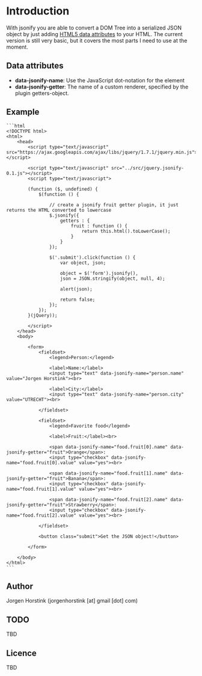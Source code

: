 # Introduction

With jsonify you are able to convert a DOM Tree into a serialized JSON object by just
adding [HTML5 data attributes](http://ejohn.org/blog/html-5-data-attributes/) to your HTML. The current version is still very basic, but it covers the most parts I need to use at the moment.

## Data attributes

 - **data-jsonify-name**: Use the JavaScript dot-notation for the element
 - **data-jsonify-getter**: The name of a custom renderer, specified by the plugin getters-object.

## Example

    ```html
    <!DOCTYPE html>
    <html>
        <head>
            <script type="text/javascript" src="https://ajax.googleapis.com/ajax/libs/jquery/1.7.1/jquery.min.js"></script>
        
            <script type="text/javascript" src="../src/jquery.jsonify-0.1.js"></script>
            <script type="text/javascript">
            
            (function ($, undefined) {
                $(function () {
                
                    // create a jsonify fruit getter plugin, it just returns the HTML converted to lowercase
                    $.jsonify({
                        getters : {
                            fruit : function () {
                                return this.html().toLowerCase();   
                            }
                        }
                    });
    
                    $('.submit').click(function () {
                        var object, json;

                        object = $('form').jsonify(), 
                        json = JSON.stringify(object, null, 4);
                    
                        alert(json);
                        
                        return false;
                    });
                });
            }(jQuery));
            
            </script>
        </head>
        <body>
        
            <form>
                <fieldset>
                    <legend>Person:</legend>
                
                    <label>Name:</label>
                    <input type="text" data-jsonify-name="person.name" value="Jorgen Horstink"><br>
                    
                    <label>City:</label>
                    <input type="text" data-jsonify-name="person.city" value="UTRECHT"><br>
    
                </fieldset>
                
                <fieldset>
                    <legend>Favorite food</legend>
                    
                    <label>Fruit:</label><br>
                    
                    <span data-jsonify-name="food.fruit[0].name" data-jsonify-getter="fruit">Orange</span>: 
                    <input type="checkbox" data-jsonify-name="food.fruit[0].value" value="yes"><br>
                    
                    <span data-jsonify-name="food.fruit[1].name" data-jsonify-getter="fruit">Banana</span>: 
                    <input type="checkbox" data-jsonify-name="food.fruit[1].value" value="yes"><br>
                    
                    <span data-jsonify-name="food.fruit[2].name" data-jsonify-getter="fruit">Strawberry</span>: 
                    <input type="checkbox" data-jsonify-name="food.fruit[2].value" value="yes"><br>
                    
                </fieldset>
    
                <button class="submit">Get the JSON object!</button>
    
            </form>
    
        </body>
    </html>
    ```
    
## Author

Jorgen Horstink (jorgenhorstink [at] gmail [dot] com)

## TODO

TBD

## Licence

TBD
